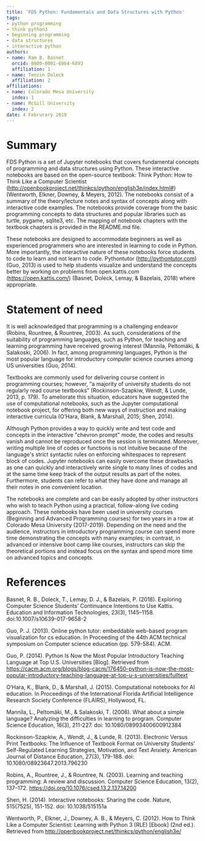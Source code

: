 ```yaml
---
title: 'FDS Python: Fundamentals and Data Structures with Python'
tags:
- python programming
- think python3
- beginning programming
- data structures
- interactive python
authors:
- name: Ram B. Basnet
  orcid: 0000-0001-6864-6893
  affiliation: 1
- name: Tenzin Doleck
  affiliation: 2
affiliations:
- name: Colorado Mesa University
  index: 1
- name: McGill University
  index: 2
date: 4 Februrary 2019
---
```


# Summary

FDS Python is a set of Jupyter notebooks that covers fundamental concepts of programming and data structures using Python. These interactive notebooks are based on the open-source textbook: Think Python: How to Think Like a Computer Scientist (http://openbookproject.net/thinkcs/python/english3e/index.html#) (Wentworth, Elkner, Downey, & Meyers, 2012). The notebooks consist of a summary of the theory/lecture notes and syntax of concepts along with interactive code examples. The notebooks provide coverage from the basic programming concepts to data structures and popular libraries such as turtle, pygame, sqlite3, etc. The mapping of notebook chapters with the textbook chapters is provided in the README.md file.

These notebooks are designed to accommodate beginners as well as experienced programmers who are interested in learning to code in Python. More importantly, the interactive nature of these notebooks force students to code to learn and not learn to code. Pythontutor (http://pythontutor.com) (Guo, 2013) is used to help students visualize and understand the concepts better by working on problems from open.kattis.com (https://open.kattis.com/) (Basnet, Doleck, Lemay, & Bazelais, 2018) where appropriate.


# Statement of need

It is well acknowledged that programming is a challenging endeavor (Robins, Rountree, & Rountree, 2003). As such, considerations of the suitability of programming languages, such as Python, for teaching and learning programming have received growing interest (Mannila, Peltomäki, & Salakoski, 2006). In fact, among programming languages, Python is the most popular language for introductory computer science courses among US universities (Guo, 2014).

Textbooks are commonly used for delivering course content in programming courses; however, “a majority of university students do not regularly read course textbooks” (Rockinson-Szapkiw, Wendt, & Lunde, 2013, p. 179). To ameliorate this situation, educators have suggested the use of computational notebooks, such as the Jupyter computational notebook project, for offering both new ways of instruction and making interactive curricula (O’Hara, Blank, & Marshall, 2015; Shen, 2014). 

Although Python provides a way to quickly write and test code and concepts in the interactive "chevron prompt" mode, the codes and results vanish and cannot be reproduced once the session is terminated. Moreover, writing multiple line of codes or functions is not intuitive because of the language's strict syntactic rules on enforcing whitespaces to represent block of codes. Jupyter notebooks can easily overcome these drawbacks as one can quickly and interactively write single to many lines of codes and at the same time keep track of the output results as part of the notes. Furthermore, students can refer to what they have done and manage all their notes in one convenient location. 

The notebooks are complete and can be easily adopted by other instructors who wish to teach Python using a practical, follow-along live coding approach. These notebooks have been used in university courses (Beginning and Advanced Programming courses) for two years in a row at Colorado Mesa University (2017-2019). Depending on the need and the audience, instructors in introductory programming course can spend more time demonstrating the concepts with many examples; in contrast, in advanced or intensive boot camp like courses, instructors can skip the theoretical portions and instead focus on the syntax and spend more time on advanced topics and concepts.


# References

Basnet, R. B., Doleck, T., Lemay, D. J., & Bazelais, P. (2018). Exploring Computer Science Students’ Continuance Intentions to Use Kattis. Education and Information Technologies, 23(3), 1145–1158. doi:10.1007/s10639-017-9658-2

Guo, P. J. (2013). Online python tutor: embeddable web-based program visualization for cs education. In Proceeding of the 44th ACM technical symposium on Computer science education (pp. 579-584). ACM.

Guo, P. (2014). Python Is Now the Most Popular Introductory Teaching Language at Top U.S. Universities [Blog]. Retrieved from https://cacm.acm.org/blogs/blog-cacm/176450-python-is-now-the-most-popular-introductory-teaching-language-at-top-u-s-universities/fulltext

O’Hara, K., Blank, D., & Marshall, J. (2015). Computational notebooks for AI education. In Proceedings of the International Florida Artificial Intelligence Research Society Conference (FLAIRS), Hollywood, FL.

Mannila, L., Peltomäki, M., & Salakoski, T. (2006). What about a simple language? Analyzing the difficulties in learning to program. Computer Science Education, 16(3), 211-227. doi: 10.1080/08993400600912384

Rockinson-Szapkiw, A., Wendt, J., & Lunde, R. (2013). Electronic Versus Print Textbooks: The Influence of Textbook Format on University Students’ Self-Regulated Learning Strategies, Motivation, and Text Anxiety. American Journal of Distance Education, 27(3), 179-188. doi: 10.1080/08923647.2013.796230

Robins, A., Rountree, J., & Rountree, N. (2003). Learning and teaching programming: A review and discussion. Computer Science Education, 13(2), 137–172.  https://doi.org/10.1076/csed.13.2.137.14200

Shen, H. (2014). Interactive notebooks: Sharing the code. Nature, 515(7525), 151-152. doi: 10.1038/515151a

Wentworth, P., Elkner, J., Downey, A. B., & Meyers, C. (2012). How to Think Like a Computer Scientist: Learning with Python 3 (RLE) [Ebook] (2nd ed.). Retrieved from http://openbookproject.net/thinkcs/python/english3e/

